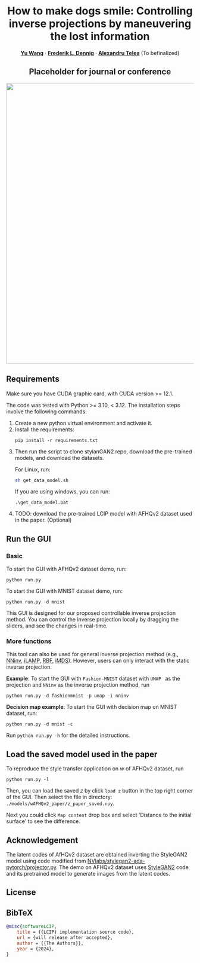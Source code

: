 <p align="center">

  <h1 align="center">How to make dogs smile: Controlling inverse
projections by maneuvering the lost information</h1>
  <p align="center">
    <a href="https://wuyuyu1024.github.io/"><strong>Yu Wang</strong></a>
    ·
    <a href="https://frederikdennig.com/"><strong>Frederik L. Dennig</strong></a>
    ·
    <a href="https://webspace.science.uu.nl/~telea001/"><strong>Alexandru Telea</strong></a>
    (To befinalized)

  </p>
  <h2 align="center"> Placeholder for journal or conference</h2>
  <div align="center">
    <img src="LCIP.gif", width="750">
  </div>
<!-- 
  <p align="center">
  <br>
    <a href="https://pytorch.org/get-started/locally/"><img alt="PyTorch" src="https://img.shields.io/badge/PyTorch-ee4c2c?logo=pytorch&logoColor=white"></a>
    <a href="https://twitter.com/XingangP"><img alt='Twitter' src="https://img.shields.io/twitter/follow/XingangP?label=%40XingangP"></a>
    <a href="https://arxiv.org/abs/2305.10973">
      <img src='https://img.shields.io/badge/Paper-PDF-green?style=for-the-badge&logo=adobeacrobatreader&logoWidth=20&logoColor=white&labelColor=66cc00&color=94DD15' alt='Paper PDF'>
    </a>
    <a href='https://vcai.mpi-inf.mpg.de/projects/DragGAN/'>
      <img src='https://img.shields.io/badge/DragGAN-Page-orange?style=for-the-badge&logo=Google%20chrome&logoColor=white&labelColor=D35400' alt='Project Page'></a>
    <a href="https://colab.research.google.com/drive/1mey-IXPwQC_qSthI5hO-LTX7QL4ivtPh?usp=sharing"><img src="https://colab.research.google.com/assets/colab-badge.svg" alt="Open In Colab"></a>
  </p>
</p> -->

<!-- 
## Web Demos

[![Open in OpenXLab](https://cdn-static.openxlab.org.cn/app-center/openxlab_app.svg)](https://openxlab.org.cn/apps/detail/XingangPan/DragGAN)

<p align="left">
  <a href="https://huggingface.co/spaces/radames/DragGan"><img alt="Huggingface" src="https://img.shields.io/badge/%F0%9F%A4%97%20Hugging%20Face-DragGAN-orange"></a>
</p> -->

## Requirements

Make sure you have CUDA graphic card, with CUDA version >= 12.1.
<!-- please follow the requirements of [NVlabs/stylegan3](https://github.com/NVlabs/stylegan3#requirements).   -->
The code was tested with Python >= 3.10, < 3.12.
The installation steps involve the following commands:

<ol>
<li>Create a new python virtual environment and activate it.

<li>Install the requirements:

```
pip install -r requirements.txt
```

<li>Then run the script to clone stylanGAN2 repo, download the pre-trained models, and download the datasets.

For Linux, run:


```sh
sh get_data_model.sh
```
If you are using windows, you can run:

``` 
.\get_data_model.bat
```

<li> TODO: download the pre-trained LCIP model with AFHQv2 dataset used in the paper. (Optional)
</ol>

<!-- ## Run Gradio visualizer in Docker 

Provided docker image is based on NGC PyTorch repository. To quickly try out visualizer in Docker, run the following:  

```sh
# before you build the docker container, make sure you have cloned this repo, and downloaded the pretrained model by `python scripts/download_model.py`.
docker build . -t draggan:latest  
docker run -p 7860:7860 -v "$PWD":/workspace/src -it draggan:latest bash
# (Use GPU)if you want to utilize your Nvidia gpu to accelerate in docker, please add command tag `--gpus all`, like:
#   docker run --gpus all  -p 7860:7860 -v "$PWD":/workspace/src -it draggan:latest bash

cd src && python visualizer_drag_gradio.py --listen
```
Now you can open a shared link from Gradio (printed in the terminal console).   
Beware the Docker image takes about 25GB of disk space!

## Download pre-trained StyleGAN2 weights

To download pre-trained weights, simply run:

```
python scripts/download_model.py
```
If you want to try StyleGAN-Human and the Landscapes HQ (LHQ) dataset, please download weights from these links: [StyleGAN-Human](https://drive.google.com/file/d/1dlFEHbu-WzQWJl7nBBZYcTyo000H9hVm/view?usp=sharing), [LHQ](https://drive.google.com/file/d/16twEf0T9QINAEoMsWefoWiyhcTd-aiWc/view?usp=sharing), and put them under `./checkpoints`.

Feel free to try other pretrained StyleGAN. -->

## Run the GUI

### Basic

To start the GUI with AFHQv2 dataset demo, run:
```
python run.py
```

To start the GUI with MNIST dataset demo, run:
```
python run.py -d mnist
```

This GUI is designed for our proposed controllable inverse projection method. You can control the inverse projection locally by dragging the sliders, and see the changes in real-time.

### More functions
This tool can also be used for general inverse projection method (e.g., [NNinv](https://webspace.science.uu.nl/~telea001/uploads/PAPERS/EuroVA19/paper.pdf), [iLAMP](https://ieeexplore.ieee.org/document/6400489), [RBF](https://www.sciencedirect.com/science/article/pii/S0097849315000230), [iMDS](http://webspace.science.uu.nl/~telea001/uploads/PAPERS/EuroVA24/paper.pdf)). However, users can only interact with the static inverse projection.


<strong>Example</strong>: To start the GUI with `Fashion-MNIST` dataset with `UMAP ` as the projection and `NNinv` as the inverse projection method, run

```
python run.py -d fashionmnist -p umap -i nninv
```

<strong>Decision map example</strong>: To start the GUI with decision map on MNIST dataset, run:
```
python run.py -d mnist -c
```

Run `python run.py -h` for the detailed instructions.


## Load the saved model used in the paper

To reproduce the style transfer application on $w$ of AFHQv2 dataset, run
```
python run.py -l
```

Then, you can load the saved $z$ by click `load z` button in the top right corner of the GUI. Then select the file in directory:
`./models/wAFHQv2_paper/z_paper_saved.npy`.

Next you could click `Map content` drop box and select 'Distance to the initial surface' to see the difference. 

<!-- You can run DragGAN Gradio demo as well, this is universal for both windows and linux:
```sh
python visualizer_drag_gradio.py
``` -->

## Acknowledgement

The latent codes of AfHQv2 dataset are obtained inverting the StyleGAN2 model using code modified from 
[NVlabs/stylegan2-ada-pytorch/projector.py](https://github.com/NVlabs/stylegan2-ada-pytorch/blob/main/projector.py).
The demo on AFHQv2 dataset uses [StyleGAN2](https://github.com/NVlabs/stylegan2-ada-pytorch) code and its pretrained model to generate images from the latent codes. 

## License
<!-- 
The code related to the DragGAN algorithm is licensed under [CC-BY-NC](https://creativecommons.org/licenses/by-nc/4.0/).
However, most of this project are available under a separate license terms: all codes used or modified from [StyleGAN3](https://github.com/NVlabs/stylegan3) is under the [Nvidia Source Code License](https://github.com/NVlabs/stylegan3/blob/main/LICENSE.txt). -->

<!-- Any form of use and derivative of this code must preserve the watermarking functionality showing "AI Generated". -->

## BibTeX

```bibtex
@misc{softwareLCIP,
	title = {{LCIP} implementation source code},
	url = {will release after accepted},
	author = {{The Authors}},
	year = {2024},
}
```